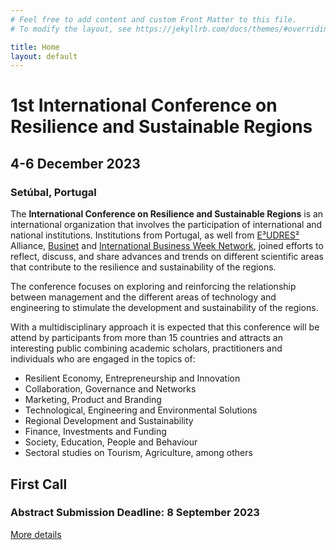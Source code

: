 ```yaml
---
# Feel free to add content and custom Front Matter to this file.
# To modify the layout, see https://jekyllrb.com/docs/themes/#overriding-theme-defaults

title: Home
layout: default
---
```


# 1st International Conference on Resilience and Sustainable Regions

## 4-6 December 2023
### Setúbal, Portugal

The **International Conference on Resilience and Sustainable Regions** is an international organization that involves the participation of international and national institutions. Institutions from Portugal, as well from [E³UDRES²](https://eudres.eu/) Alliance, [Businet](https://www.businet.org.uk/) and [International Business Week Network](https://internationalnetworkingweek.com/), joined efforts to reflect, discuss, and share advances and trends on different scientific areas that contribute to the resilience and sustainability of the regions. 

The conference focuses on exploring and reinforcing the relationship between management and the different areas of technology and engineering to stimulate the development and sustainability of the regions.
 
With a multidisciplinary approach it is expected that this conference will be attend by participants from more than 15 countries and attracts an interesting public combining academic scholars, practitioners and individuals who are engaged in the topics of:
- Resilient Economy, Entrepreneurship and Innovation
- Collaboration, Governance and Networks
- Marketing, Product and Branding
- Technological, Engineering and Environmental Solutions
- Regional Development and Sustainability
- Finance, Investments and Funding
- Society, Education, People and Behaviour
- Sectoral studies on Tourism, Agriculture, among others

## First Call
### Abstract Submission Deadline: 8 September 2023
[More details](/submissions)